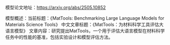 模型论文地址：https://arxiv.org/abs/2505.10852

模型概述：当前标题：《MatTools: Benchmarking Large Language Models for Materials Science Tools》
中文文章标题：《MatTools：为材料科学工具评估大语言模型》
文章内容：研究提出MatTools，一个用于评估大语言模型在材料科学任务中的性能的基准，包括实验设计和模型评估方法。
